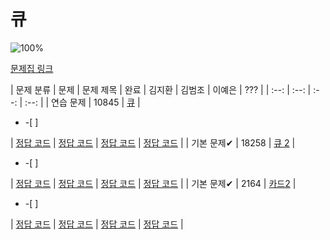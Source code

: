 
# 큐

![100%](https://progress-bar.dev/3/?scale=3&title=progress&width=500&color=babaca&suffix=/3)

[문제집 링크](https://www.acmicpc.net/workbook/view/7310)

| 문제 분류 | 문제 | 문제 제목 | 완료 | 김지환 | 김범조 | 이예은 | ??? |
| :--: | :--: | :--: | :--: |
| 연습 문제 | 10845 | [큐](https://www.acmicpc.net/problem/10845) | <ul><li> -[ ] </li></ul> | [정답 코드](../0x03/solutions/10808.cpp) | [정답 코드](../0x03/solutions/10808.cpp) | [정답 코드](../0x03/solutions/10808.cpp) | [정답 코드](../0x03/solutions/10808.cpp) |
| 기본 문제✔ | 18258 | [큐 2](https://www.acmicpc.net/problem/18258) | <ul><li> -[ ] </li></ul> | [정답 코드](../0x03/solutions/10808.cpp) | [정답 코드](../0x03/solutions/10808.cpp) | [정답 코드](../0x03/solutions/10808.cpp) | [정답 코드](../0x03/solutions/10808.cpp) |
| 기본 문제✔ | 2164 | [카드2](https://www.acmicpc.net/problem/2164) | <ul><li> -[ ] </li></ul> | [정답 코드](../0x03/solutions/10808.cpp) | [정답 코드](../0x03/solutions/10808.cpp) | [정답 코드](../0x03/solutions/10808.cpp) | [정답 코드](../0x03/solutions/10808.cpp) |
